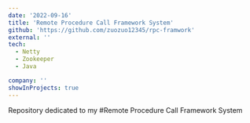 ```yaml
---
date: '2022-09-16'
title: 'Remote Procedure Call Framework System'
github: 'https://github.com/zuozuo12345/rpc-framwork'
external: ''
tech:
  - Netty
  - Zookeeper
  - Java

company: ''
showInProjects: true
---
```

Repository dedicated to my #Remote Procedure Call Framework System
